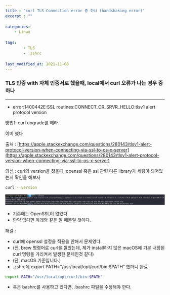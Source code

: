 ```yaml
---
title : "curl TLS Connection error 중 하나 (handshaking error)"
excerpt : ""

categories:
    - Linux

tags:
        - TLS
        - .zshrc
        
last_modified_at: 2021-11-08
---
```


### TLS 인증 with 자체 인증서로 했을때, local에서 curl 오류가 나는 경우 중 하나

---

- error:1400442E:SSL routines:CONNECT_CR_SRVR_HELLO:tlsv1 alert protocol version

방법1. curl upgrade를 해라

이미 했다

출처 : [https://apple.stackexchange.com/questions/280143/tlsv1-alert-protocol-version-when-connecting-via-ssl-to-os-x-server](https://apple.stackexchange.com/questions/280143/tlsv1-alert-protocol-version-when-connecting-via-ssl-to-os-x-server)

의심 : curl의 version을 쳤을때, openssl 혹은 ssl 관련 다른 library가 세팅이 되어있는지 확인을 해보자

```bash
curl --version
```

![tls_handshaking_error](/assets/tls_handshaking_error.png)

- 기존에는 OpenSSL이 없었다.
- 만약 없다면 아래와 같은 일 때문일 것이다.

해결 : 

- curl에 openssl 설정을 적용을 안해서 문제였다.
- (전, brew 명령어로 curl을 깔았는데, 제가 install하지 않은 macOS에 기본 내장된 curl 명령을 가리켜서 발생한 문제인것 같다)
- (단, macOS 기준입니다.)
- .zshrc에 export PATH="/usr/local/opt/curl/bin:$PATH" 했더니 완료

```bash
export PATH="/usr/local/opt/curl/bin:$PATH"
```

- 혹은 bashrc를 사용하고 있다면, .bashrc 파일을 수정해야 한다.